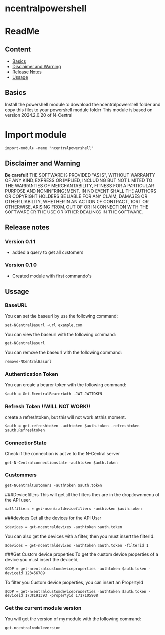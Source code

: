 # ncentralpowershell
# ReadMe

## Content
 * [Basics](#basics)
 * [Disclaimer and Warning](#disclaimer-and-warning)
 * [Release Notes](#release-notes)
 * [Ussage](*Ussage)

## Basics
Install the powershell module to download the ncentralpowershell folder and copy this files to your powershell module folder
This module is based on version 2024.2.0.20 of N-Central

# Import module
```
import-module -name "ncentralpowershell"
```

## Disclaimer and Warning
**Be careful!** THE SOFTWARE IS PROVIDED "AS IS", WITHOUT WARRANTY OF ANY KIND, EXPRESS OR IMPLIED, INCLUDING BUT NOT LIMITED TO THE WARRANTIES OF MERCHANTABILITY, FITNESS FOR A PARTICULAR PURPOSE AND NONINFRINGEMENT.
IN NO EVENT SHALL THE AUTHORS OR COPYRIGHT HOLDERS BE LIABLE FOR ANY CLAIM, DAMAGES OR OTHER LIABILITY, WHETHER IN AN ACTION OF CONTRACT, TORT OR OTHERWISE, ARISING FROM,
OUT OF OR IN CONNECTION WITH THE SOFTWARE OR THE USE OR OTHER DEALINGS IN THE SOFTWARE.


## Release notes
### Version 0.1.1
* added a query to get all customers
### Version 0.1.0
* Created module with first commando's

## Ussage
### BaseURL
You can set the baseurl by use the following command:<br>
```
set-NCentralBasurl -url example.com
```

You can view the baseurl with the following command:<br>
```
get-NCentralBasurl
```
You can remove the baseurl with the following command:<br>
```
remove-NCentralBasurl
```

### Authentication Token
You can create a bearer token with the following command:<br>
```
$auth = Get-NcentralBearerAuth -JWT JWTTOKEN
```

### Refresh Token !!WILL NOT WORK!!
create a refreshtoken, but this will not work at this moment.
```
$auth = get-refreshtoken -authtoken $auth.token -refreshtoken $auth.Refreshtoken
```

### ConnectionState
Check if the connection is active to the N-Central server
```
get-N-Centralconnectionstate -authtoken $auth.token
```
### Custommers
```
get-NCentralCustomers -authtoken $auth.token
```

###Devicefilters
This will get all the filters they are in the dropdownmenu of the API user.
```
$allfilters = get-ncentraldevicefilters -authtoken $auth.token
```

###devices
Get all the devices for the API User
```
$devices = get-ncentraldevices -authtoken $auth.token
```

You can also get the devices with a filter, then you must insert the filterId.
```
$devices = get-ncentraldevices -authtoken $auth.token -filterid 1
```

###Get Custom device properties
To get the custom device properties of a device you must insert the deviceId,
```
$CDP = get-ncentralcustomdeviceproperties -authtoken $auth.token -deviceid 123456789
```

To filter you Custom device properties, you can insert an PropertyId
```
$CDP = get-ncentralcustomdeviceproperties -authtoken $auth.token -deviceid 1738191393 -propertyid 1717105908
```


### Get the current module version
You will get the version of my module with the following command:<br>
```
get-ncentralmoduleversion
```






